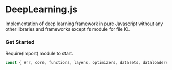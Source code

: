 # DeepLearning.js
Implementation of deep learning framework in pure Javascript without any other libraries and frameworks except fs module for file IO.

### Get Started
Require(Import) module to start.
```javascript
const { Arr, core, functions, layers, optimizers, datasets, dataloaders, utils } = require(PATH);
```
